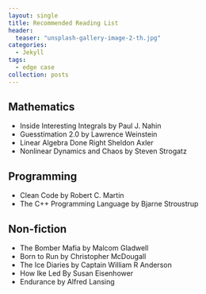 ```yaml
---
layout: single
title: Recommended Reading List 
header:
  teaser: "unsplash-gallery-image-2-th.jpg"
categories: 
  - Jekyll
tags:
  - edge case
collection: posts
---
```


## Mathematics
-	Inside Interesting Integrals by Paul J. Nahin
-	Guesstimation 2.0 by Lawrence Weinstein
-	Linear Algebra Done Right Sheldon Axler
- Nonlinear Dynamics and Chaos by Steven Strogatz

## Programming

- Clean Code by Robert C. Martin
- The C++ Programming Language by Bjarne Stroustrup

## Non-fiction

- The Bomber Mafia by Malcom Gladwell
- Born to Run by Christopher McDougall
- The Ice Diaries by Captain William R Anderson
- How Ike Led By Susan Eisenhower
- Endurance by Alfred Lansing
